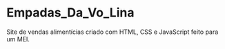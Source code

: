 # Empadas_Da_Vo_Lina
Site de vendas alimentícias criado com HTML, CSS e JavaScript feito para um MEI.
